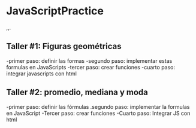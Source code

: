 # JavaScriptPractice

,,.

## Taller #1: Figuras geométricas

-primer paso: definir las formas
-segundo paso: implementar estas formulas en JavaScripts
-tercer paso: crear funciones
-cuarto paso: integrar javascripts con html

## Taller #2: promedio, mediana y moda
-primer paso: definir las fórmulas
.segundo paso: implementar la formulas en JavaScript
-Tercer paso: crear funciones
-Cuarto paso:  Integrar JS con html
 